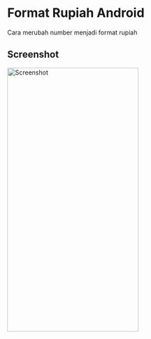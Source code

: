 # Format Rupiah Android

Cara merubah number menjadi format rupiah

## Screenshot
<p float="left">
<img src="" alt="Screenshot" width="300" height="600">
</p>
<br/><br/>